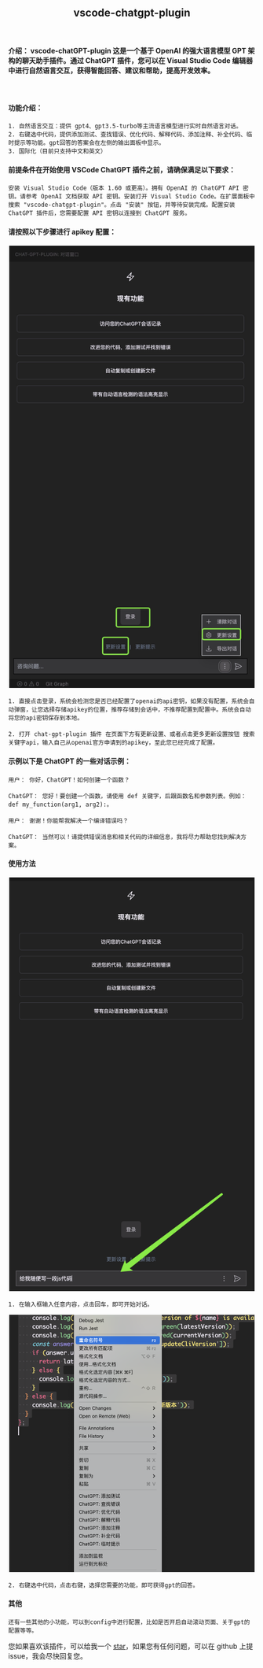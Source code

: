 <h2 align="center">vscode-chatgpt-plugin</h2>
<br/>

#### 介绍： vscode-chatGPT-plugin 这是一个基于 OpenAI 的强大语言模型 GPT 架构的聊天助手插件。通过 ChatGPT 插件，您可以在 Visual Studio Code 编辑器中进行自然语言交互，获得智能回答、建议和帮助，提高开发效率。

<br/>

#### 功能介绍：

    1. 自然语言交互：提供 gpt4、gpt3.5-turbo等主流语言模型进行实时自然语言对话。
    2. 右键选中代码，提供添加测试、查找错误、优化代码、解释代码、添加注释、补全代码、临时提示等功能。gpt回答的答案会在左侧的输出面板中显示。
    3. 国际化（目前只支持中文和英文）

#### 前提条件在开始使用 VSCode ChatGPT 插件之前，请确保满足以下要求：

    安装 Visual Studio Code（版本 1.60 或更高）。拥有 OpenAI 的 ChatGPT API 密钥。请参考 OpenAI 文档获取 API 密钥。安装打开 Visual Studio Code。在扩展面板中搜索 "vscode-chatgpt-plugin"。点击 "安装" 按钮，并等待安装完成。配置安装 ChatGPT 插件后，您需要配置 API 密钥以连接到 ChatGPT 服务。

#### 请按照以下步骤进行 apikey 配置：

<center><img src="./imgs/setting.jpg" width="500" /></center>

    1. 直接点击登录，系统会检测您是否已经配置了openai的api密钥，如果没有配置，系统会自动弹窗，让您选择存储apikey的位置，推荐存储到会话中，不推荐配置到配置中。系统会自动将您的api密钥保存到本地。

    2. 打开 chat-gpt-plugin 插件 在页面下方有更新设置、或者点击更多更新设置按钮 搜索关键字api，输入自己从openai官方申请到的apikey，至此您已经完成了配置。

#### 示例以下是 ChatGPT 的一些对话示例：

    用户： 你好，ChatGPT！如何创建一个函数？

    ChatGPT： 您好！要创建一个函数，请使用 def 关键字，后跟函数名和参数列表。例如：def my_function(arg1, arg2):。

    用户： 谢谢！你能帮我解决一个编译错误吗？

    ChatGPT： 当然可以！请提供错误消息和相关代码的详细信息，我将尽力帮助您找到解决方案。

#### 使用方法

<center><img src="./imgs/any-question.jpg" width="500"></center>

    1. 在输入框输入任意内容，点击回车，即可开始对话。

<center><img src="./imgs/right-menu.png" width="500"></center>

    2. 右键选中代码，点击右键，选择您需要的功能，即可获得gpt的回答。

#### 其他

    还有一些其他的小功能，可以到config中进行配置，比如是否开启自动滚动页面、关于gpt的配置等等。

您如果喜欢该插件，可以给我一个 [star](https://github.com/xcy960815/vscode-chatgpt-plugin)，如果您有任何问题，可以在 github 上提 issue，我会尽快回复您。
